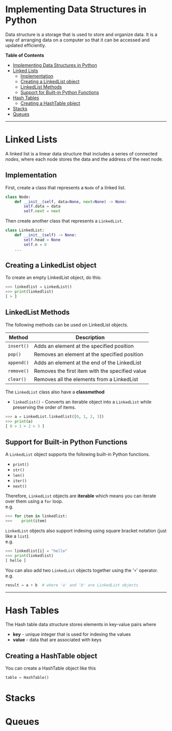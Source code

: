 # Implementing Data Structures in Python

Data structure is a storage that is used to store and organize data. It is a way of arranging data on a computer so that it can be accessed and updated efficiently.

**Table of Contents**

- [Implementing Data Structures in Python](#implementing-data-structures-in-python)
- [Linked Lists](#linked-lists)
  - [Implementation](#implementation)
  - [Creating a LinkedList object](#creating-a-linkedlist-object)
  - [LinkedList Methods](#linkedlist-methods)
  - [Support for Built-in Python Functions](#support-for-built-in-python-functions)
- [Hash Tables](#hash-tables)
  - [Creating a HashTable object](#creating-a-hashtable-object)
- [Stacks](#stacks)
- [Queues](#queues)

---

# Linked Lists

A linked list is a linear data structure that includes a series of connected *nodes*, where each node stores the data and the address of the next node.

## Implementation

First, create a class that represents a `Node` of a linked list.
```python
class Node:
    def __init__(self, data=None, next=None) -> None:
        self.data = data
        self.next = next
```

Then create another class that represents a `LinkedList`.
```python
class LinkedList:
    def __init__(self) -> None:
        self.head = None
        self.n = 0
    ...
```

## Creating a LinkedList object

To create an empty LinkedList object, do this:
```python
>>> linkedlist = LinkedList()
>>> print(linkedlist)
[ > ]
```

## LinkedList Methods

The following methods can be used on LinkedList objects.

| Method     | Description                                     |
| ---------- | ----------------------------------------------- |
| `insert()` | Adds an element at the specified position       |
| `pop()`    | Removes an element at the specified position    |
| `append()` | Adds an element at the end of the LinkedList    |
| `remove()` | Removes the first item with the specified value |
| `clear()`  | Removes all the elements from a LinkedList      |

The `LinkedList` class also have a **classmethod**
* `linkedlist()` - Converts an iterable object into a `LinkedList` while preserving the order of items.  

```python
>>> a = LinkedList.linkedlist([0, 1, 2, 3])
>>> print(a)
[ 0 > 1 > 2 > 3 ]
```

## Support for Built-in Python Functions

A `LinkedList` object supports the following built-in Python functions.
* `print()`
* `str()`
* `len()`
* `iter()`
* `next()`

Therefore, `LinkedList` objects are **iterable** which means you can iterate over them using a `for` loop.  
e.g.
```python
>>> for item in linkedlist:
>>>    print(item)
```

`LinkedList` objects also support indexing using square bracket notation (just like a `list`).  
e.g.
```python 
>>> linkedlist[i] = "hello"
>>> print(linkedlist)
[ hello ]
```

You can also add two `LinkedList` objects together using the '`+`' operator.  
e.g.
```python 
result = a + b  # where 'a' and 'b' are LinkedList objects
```

---

# Hash Tables

The Hash table data structure stores elements in key-value pairs where  
* **key** - unique integer that is used for indexing the values  
* **value** - data that are associated with keys

## Creating a HashTable object

You can create a HashTable object like this
```python
table = HashTable()
```

# Stacks

# Queues
